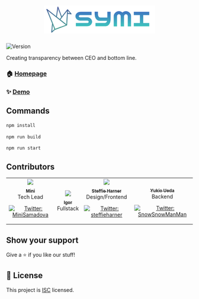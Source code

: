 <h1 align="center"> <img width="300px" src="assets/symilogo.png" /></h1>
  <img alt="Version" src="https://img.shields.io/badge/version-1.0.0-blue.svg?cacheSeconds=2592000" />

Creating transparency between CEO and bottom line.

### 🏠 [Homepage](https://github.com/project-symi/frontend-symi#readme)

### ✨ [Demo](<add demo url>)

## Commands

```sh
npm install
```

```sh
npm run build
```

```sh
npm run start
```

## Contributors

<table>
 <tr>
    <td align="center"><a href="https://github.com/miniengineer"><img src="/assets/headshots/mini.png"" width="200px;"/><br /><sub><b>Mini</b></sub></a><br />Tech Lead
      <p>
<a href="https://twitter.com/MiniSamadova" target="_blank">
    <img alt="Twitter: MiniSamadova" src="https://img.shields.io/twitter/follow/MiniSamadova.svg?style=social" />
</a>
</p></td><p>
      </a></P>
    <td align="center"><a href="https://github.com/FuyuByakko"><img src="/assets/headshots/igor.png" width="200px;"/><br /><sub><b>Igor</b></sub></a><br />Fullstack</td>
    <td align="center"><a href="https://github.com/steffieharner"><img src="/assets/headshots/steffie.png" width="200px;"/><br /><sub><b>Steffie Harner</b></sub></a><br />Design/Frontend <p>
  <a href="https://twitter.com/steffieharner" target="_blank">
    <img alt="Twitter: steffieharner" src="https://img.shields.io/twitter/follow/steffieharner.svg?style=social" />
  </a>
</p></td> 
    <td align="center"><a href="https://github.com/Yukio0315"><img src="/assets/headshots/yukio.png" width="200px;" alt=""/><br /><sub><b>Yukio Ueda</b></sub></a><br /> Backend 
<p>
<a href="https://twitter.com/SnowSnowManMan" target="_blank">
    <img alt="Twitter: SnowSnowManMan" src="https://img.shields.io/twitter/follow/SnowSnowManMan.svg?style=social" />
</a>
</p>
  </tr>
</table>

## Show your support

Give a ⭐️ if you like our stuff!

## 📝 License

This project is [ISC](https://github.com/project-symi/frontend-symi/license.md) licensed.
